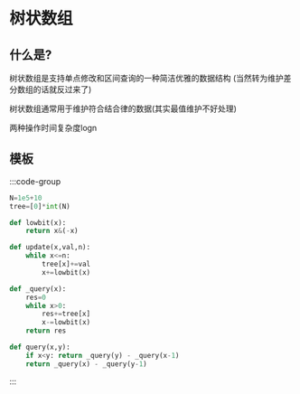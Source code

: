 # 树状数组

## 什么是?

树状数组是支持单点修改和区间查询的一种简洁优雅的数据结构 (当然转为维护差分数组的话就反过来了)  

树状数组通常用于维护符合结合律的数据(其实最值维护不好处理)  

两种操作时间复杂度logn

## 模板

:::code-group

```py
N=1e5+10
tree=[0]*int(N)

def lowbit(x):
    return x&(-x)

def update(x,val,n):
    while x<=n:
        tree[x]+=val
        x+=lowbit(x)

def _query(x):
    res=0
    while x>0:
        res+=tree[x]
        x-=lowbit(x)
    return res

def query(x,y):
    if x<y: return _query(y) - _query(x-1)
    return _query(x) - _query(y-1)
```

:::